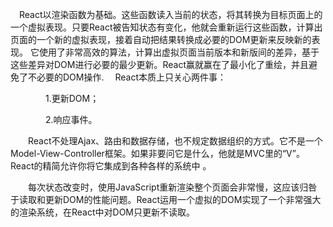 　React以渲染函数为基础。这些函数读入当前的状态，将其转换为目标页面上的一个虚拟表现。只要React被告知状态有变化，他就会重新运行这些函数，计算出页面的一个新的虚拟表现，接着自动把结果转换成必要的DOM更新来反映新的表现。 它使用了非常高效的算法，计算出虚拟页面当前版本和新版间的差异，基于这些差异对DOM进行必要的最少更新。React赢就赢在了最小化了重绘，并且避免了不必要的DOM操作.
　React本质上只关心两件事：

　　　　1.更新DOM；

　　　　2.响应事件。

　　React不处理Ajax、路由和数据存储，也不规定数据组织的方式。它不是一个Model-View-Controller框架。如果非要问它是什么，他就是MVC里的“V”。React的精简允许你将它集成到各种各样的系统中 。

　　每次状态改变时，使用JavaScript重新渲染整个页面会非常慢，这应该归咎于读取和更新DOM的性能问题。React运用一个虚拟的DOM实现了一个非常强大的渲染系统，在React中对DOM只更新不读取。